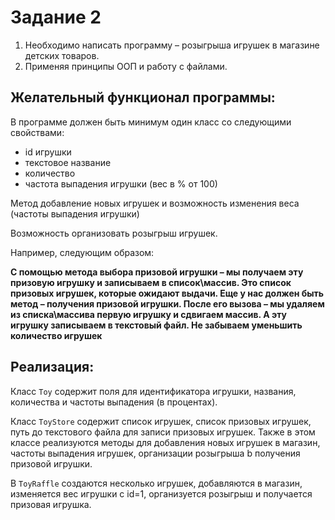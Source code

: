 # Задание 2
 
1. Необходимо написать программу – розыгрыша игрушек в магазине детских товаров.
2. Применяя принципы ООП и работу с файлами.
 
## Желательный функционал программы:
В программе должен быть минимум один класс со следующими свойствами:
- id игрушки
- текстовое название
- количество
- частота выпадения игрушки (вес в % от 100)
 


Метод добавление новых игрушек и возможность изменения веса (частоты выпадения игрушки)


Возможность организовать розыгрыш игрушек.


Например, следующим образом:


**С помощью метода выбора призовой игрушки – мы получаем эту призовую игрушку и записываем в список\массив.
Это список призовых игрушек, которые ожидают выдачи.
Еще у нас должен быть метод – получения призовой игрушки.
После его вызова – мы удаляем из списка\массива первую игрушку и сдвигаем массив. А эту игрушку записываем в текстовый файл.
Не забываем уменьшить количество игрушек**

## Реализация:

Класс `Toy` содержит поля для идентификатора игрушки, названия, количества и частоты выпадения (в процентах).

Класс `ToyStore` содержит список игрушек, список призовых игрушек, путь до текстового файла для записи призовых игрушек. Также в этом классе реализуются методы для добавления новых игрушек в магазин, частоты выпадения игрушек, организации розыгрыша b получения призовой игрушки.

В `ToyRaffle` создаются несколько игрушек, добавляются в магазин, изменяется вес игрушки с id=1, организуется розыгрыш и получается призовая игрушка.